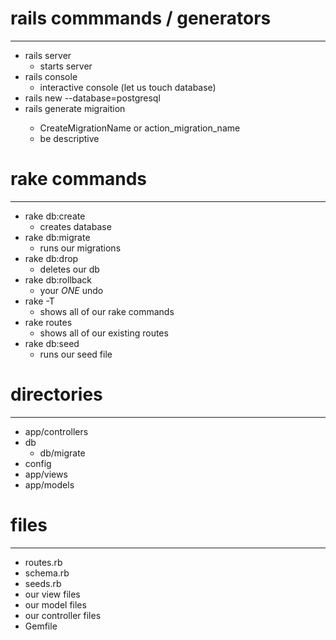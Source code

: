 # rails commmands / generators
---
* rails server 
	*  starts server
* rails console
	* interactive console (let us touch database) 
* rails new <name> --database=postgresql
* rails generate migraition <name> 
	* CreateMigrationName or action_migration_name
	* be descriptive
	
# rake commands
---
* rake db:create
	* creates database 
* rake db:migrate
	* runs our migrations 
* rake db:drop
	 * deletes our db
* rake db:rollback
	* your *ONE* undo
* rake -T
	* shows all of our rake commands
* rake routes
	* shows all of our existing routes
 * rake db:seed
 	* runs our seed file

# directories
---
*	app/controllers
*	db
	* db/migrate
*	config
*	app/views
*	app/models


# files
---
* routes.rb
* schema.rb
* seeds.rb
*  our view files
*  our model files
*  our controller files
*  Gemfile